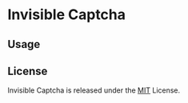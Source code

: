 # Invisible Captcha


## Usage


## License
Invisible Captcha is released under the [MIT](http://opensource.org/licenses/MIT) License.

